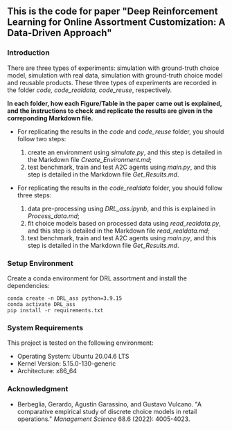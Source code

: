 ## This is the code for paper "Deep Reinforcement Learning for Online Assortment Customization: A Data-Driven Approach"

### Introduction

There are three types of experiments: simulation with ground-truth choice model, simulation with real data, simulation with ground-truth choice model and reusable products. These three types of experiments are recorded in the folder *code, code_realdata, code_reuse*, respectively.

**In each folder, how each Figure/Table in the paper came out is explained, and the instructions to check and replicate the results are given in the correponding Markdown file.**

- For replicating the results in the *code* and *code_reuse* folder, you should follow two steps:
  1. create an environment using *simulate.py*, and this step is detailed in the Markdown file *Create_Environment.md*;
  1. test benchmark, train and test A2C agents using *main.py*, and this step is detailed in the Markdown file *Get_Results.md*.


- For replicating the results in the *code_realdata* folder, you should follow three steps:
  1. data pre-processing using *DRL_ass.ipynb*, and this is explained in *Process_data.md*;
  1. fit choice models based on processed data using *read_realdata.py*, and this step is detailed in the Markdown file *read_realdata.md*;
  1. test benchmark, train and test A2C agents using *main.py*, and this step is detailed in the Markdown file *Get_Results.md*.

### Setup Environment

Create a conda environment for DRL assortment and install the dependencies:

```
conda create -n DRL_ass python=3.9.15
conda activate DRL_ass
pip install -r requirements.txt
```

### System Requirements

This project is tested on the following environment: 

- Operating System: Ubuntu 20.04.6 LTS
- Kernel Version: 5.15.0-130-generic
- Architecture: x86_64

### Acknowledgment

- Berbeglia, Gerardo, Agustín Garassino, and Gustavo Vulcano. "A comparative empirical study of discrete choice models in retail operations." *Management Science* 68.6 (2022): 4005-4023.

